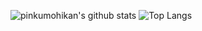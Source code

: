 <!--
**kazu-yamy/kazu-yamy** is a ✨ _special_ ✨ repository because its `README.md` (this file) appears on your GitHub profile.

Here are some ideas to get you started:

- 🔭 I’m currently working on ...
- 🌱 I’m currently learning ...
- 👯 I’m looking to collaborate on ...
- 🤔 I’m looking for help with ...
- 💬 Ask me about ...
- 📫 How to reach me: ...
- 😄 Pronouns: ...
- ⚡ Fun fact: ...
-->
![pinkumohikan's github stats](https://github-readme-stats.vercel.app/api?username=kazu-yamy&count_private=true&show_icons=true&theme=radical)
![Top Langs](https://github-readme-stats.vercel.app/api/top-langs/?username=kazu-yamy&theme=radical)


